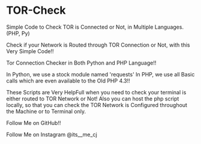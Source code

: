 # TOR-Check
Simple Code to Check TOR is Connected or Not, in Multiple Languages. (PHP, Py)



Check if your Network is Routed through TOR Connection or Not, with this Very Simple Code!!

Tor Connection Checker in Both Python and PHP Language!!



In Python,
we use a stock module named 'requests'
In PHP,
we use all Basic calls which are even available to the Old PHP 4.3!!

These Scripts are Very HelpFull when you need to check your terminal is either routed to TOR Network or Not!
Also you can host the php script locally, so that you can check the TOR Network is Configured throughout the Machine or to Terminal only. 


Follow Me on GitHub!!

Follow Me on Instagram @its__me_cj
